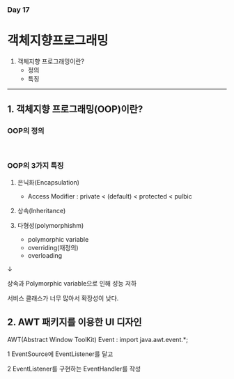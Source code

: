 ### Day 17
# 객체지향프로그래밍

1. 객체지향 프로그래밍이란?
    - 정의
    - 특징

<hr/>

## 1. 객체지향 프로그래밍(OOP)이란?
### OOP의 정의

<br>

### OOP의 3가지 특징
  1. 은닉화(Encapsulation)<br>
      - Access Modifier : private < (default) < protected < pulbic
    
  2. 상속(Inheritance)
  3. 다형성(polymorphishm)
      - polymorphic variable
      - overriding(재정의)
      - overloading

  ↓

상속과 Polymorphic variable으로 인해 성능 저하

서비스 클래스가 너무 많아서 확장성이 낮다.


## 2. AWT 패키지를 이용한 UI 디자인
AWT(Abstract Window ToolKit) Event : import java.awt.event.*;

1 EventSource에 EventListener를 달고

2 EventListener를 구현하는 EventHandler를 작성